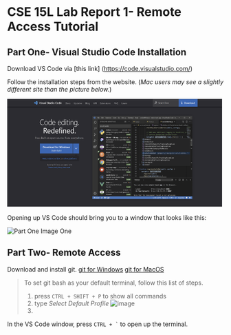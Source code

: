 # **CSE 15L Lab Report 1- Remote Access Tutorial**

## Part One- Visual Studio Code Installation

Download VS Code via [this link] (https://code.visualstudio.com/)

Follow the installation steps from the website. (*Mac users may see a slightly different site than the picture below.*)

<img src="labreportone_vs_1.png" alt="Part One Image One" title="VS Code Website" width="500" height="250" /> 

Opening up VS Code should bring you to a window that looks like this:

<img src="https://user-images.githubusercontent.com/67176000/212458380-f4b1cecd-8ee3-46e3-a635-3f10aae247c5.png" alt="Part One Image One" title="VS Code Website" width="350" height="250" />

## Part Two- Remote Access

Download and install git.
[git for Windows](https://gitforwindows.org/)
[git for MacOS](https://git-scm.com/download/mac)

> To set git bash as your default terminal, follow this list of steps.
> 1. press ```CTRL + SHIFT + P``` to show all commands
> 2. type *Select Default Profile* ![image](https://user-images.githubusercontent.com/67176000/212460226-6c56c509-0142-4445-a2ff-964e5174d5ed.png)
> 3. 

In the VS Code window, press ``` CTRL + ` ``` to open up the terminal.


